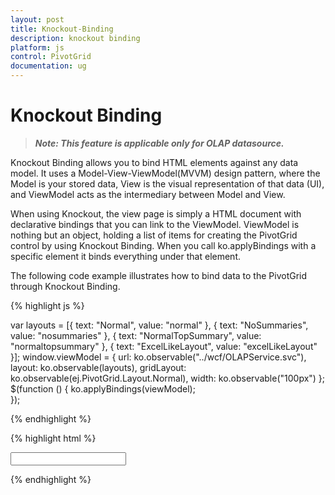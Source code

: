 ```yaml
---
layout: post
title: Knockout-Binding
description: knockout binding
platform: js
control: PivotGrid
documentation: ug
---
```


# Knockout Binding

>_**Note: This feature is applicable only for OLAP datasource.**_

Knockout Binding allows you to bind HTML elements against any data model. It uses a Model-View-ViewModel(MVVM) design pattern, where the Model is your stored data, View is the visual representation of that data (UI), and ViewModel acts as the intermediary between Model and View.

When using Knockout, the view page is simply a HTML document with declarative bindings that you can link to the ViewModel. ViewModel is nothing but an object, holding a list of items for creating the PivotGrid control by using Knockout Binding. When you call ko.applyBindings with a specific element it binds everything under that element.

The following code example illustrates how to bind data to the PivotGrid through Knockout Binding.

{% highlight js %}

var layouts = [{ text: "Normal", value: "normal" }, { text: "NoSummaries", value: "nosummaries" }, { text: "NormalTopSummary", value: "normaltopsummary" }, { text: "ExcelLikeLayout", value: "excelLikeLayout" }];
window.viewModel = {
        url: ko.observable("../wcf/OLAPService.svc"),
        layout: ko.observable(layouts),
        gridLayout: ko.observable(ej.PivotGrid.Layout.Normal),
        width: ko.observable("100px")
};
$(function () {
        ko.applyBindings(viewModel);                        
});

{% endhighlight %}

{% highlight html %}

<div id="PivotGrid" data-bind="ejPivotGrid: { url: url, layout: gridLayout}" />

<div>
     <input type="text" id="gLayout" name="name" data-bind="ejDropDownList: {dataSource: layout, value: gridLayout, width: width}" />
</div>
											
{% endhighlight %}


